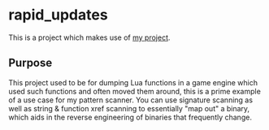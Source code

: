 # rapid_updates
This is a project which makes use of [my project](https://github.com/FadedStatic/patternscanner).

## Purpose
This project used to be for dumping Lua functions in a game engine which used such functions and often moved them around, this is a prime example of a use case for my pattern scanner.
You can use signature scanning as well as string & function xref scanning to essentially "map out" a binary, which aids in the reverse engineering of binaries that frequently change.

